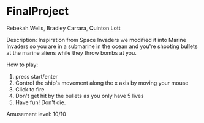 # FinalProject

Rebekah Wells, Bradley Carrara, Quinton Lott

Description: Inspiration from Space Invaders we modified it into Marine Invaders so you are in a submarine in the ocean and you're shooting bullets at the marine aliens while they throw bombs at you. 

How to play:
1. press start/enter
2. Control the ship's movement along the x axis by moving your mouse
3. Click to fire
4. Don't get hit by the bullets as you only have 5 lives 
5. Have fun! Don't die. 

Amusement level: 10/10
